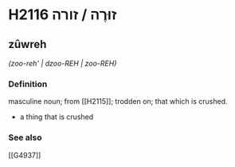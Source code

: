# H2116 זוּרֶה / זורה

## zûwreh

_(zoo-reh' | dzoo-REH | zoo-REH)_

### Definition

masculine noun; from [[H2115]]; trodden on; that which is crushed.

- a thing that is crushed
### See also

[[G4937]]

